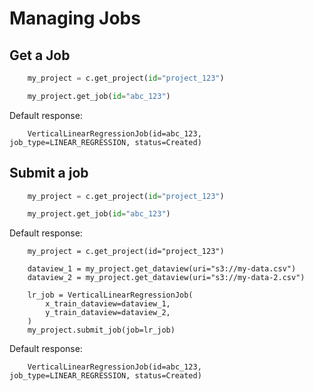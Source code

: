 # Managing Jobs

## Get a Job

```python
    my_project = c.get_project(id="project_123")

    my_project.get_job(id="abc_123")
```

Default response:

```shell
    VerticalLinearRegressionJob(id=abc_123, job_type=LINEAR_REGRESSION, status=Created)
```

## Submit a job

```python
    my_project = c.get_project(id="project_123")

    my_project.get_job(id="abc_123")
```

Default response:

```shell
    my_project = c.get_project(id="project_123")

    dataview_1 = my_project.get_dataview(uri="s3://my-data.csv")
    dataview_2 = my_project.get_dataview(uri="s3://my-data-2.csv")

    lr_job = VerticalLinearRegressionJob(
        x_train_dataview=dataview_1,
        y_train_dataview=dataview_2,
    )
    my_project.submit_job(job=lr_job)
```

Default response:

```shell
    VerticalLinearRegressionJob(id=abc_123, job_type=LINEAR_REGRESSION, status=Created)
```